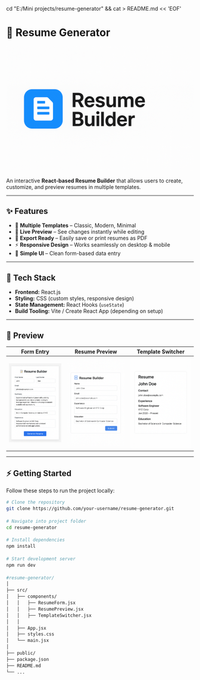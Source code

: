 cd "E:/Mini projects/resume-generator" && cat > README.md << 'EOF'
# 🧾 Resume Generator  

![Banner](./screenshots/banner.png)

An interactive **React-based Resume Builder** that allows users to create, customize, and preview resumes in multiple templates.  

---

## ✨ Features  

- 🎨 **Multiple Templates** – Classic, Modern, Minimal  
- 📝 **Live Preview** – See changes instantly while editing  
- 📂 **Export Ready** – Easily save or print resumes as PDF  
- ⚡ **Responsive Design** – Works seamlessly on desktop & mobile  
- 🎯 **Simple UI** – Clean form-based data entry  

---

## 🚀 Tech Stack  

- **Frontend:** React.js  
- **Styling:** CSS (custom styles, responsive design)  
- **State Management:** React Hooks (`useState`)  
- **Build Tooling:** Vite / Create React App (depending on setup)  

---

## 📸 Preview  

| Form Entry | Resume Preview | Template Switcher |  
|------------|----------------|-------------------|  
| ![Form](./screenshots/form.png) | ![Preview](./screenshots/preview.png) | ![Switcher](./screenshots/switcher.png) |  

---

## ⚡ Getting Started  

Follow these steps to run the project locally:  

```bash
# Clone the repository
git clone https://github.com/your-username/resume-generator.git

# Navigate into project folder
cd resume-generator

# Install dependencies
npm install

# Start development server
npm run dev

#resume-generator/
│
├── src/
│   ├── components/
│   │   ├── ResumeForm.jsx
│   │   ├── ResumePreview.jsx
│   │   ├── TemplateSwitcher.jsx
│   │
│   ├── App.jsx
│   ├── styles.css
│   └── main.jsx
│
├── public/
├── package.json
├── README.md
└── ...
